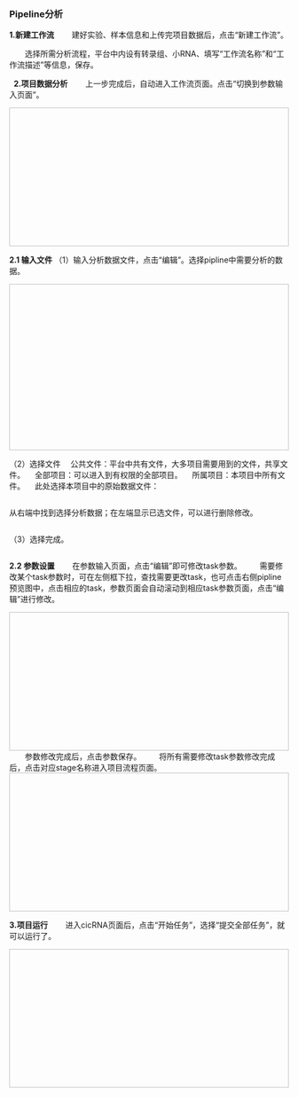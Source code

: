 ### **Pipeline分析**

**1.新建工作流**
　　建好实验、样本信息和上传完项目数据后，点击“新建工作流”。
<div style="text-align:center"><img data-src="6.png" width="600px" ></img>
</div>
　　选择所需分析流程，平台中内设有转录组、小RNA、填写“工作流名称”和“工作流描述”等信息，保存。
<div style="text-align:center"><img data-src="7.png" width="600px"  ></img>
</div>

&nbsp;
 **2.项目数据分析**
　　上一步完成后，自动进入工作流页面。点击“切换到参数输入页面”。
<div style="text-align:center"><img data-src="8.png" width="600px" height="250px" ></img>
</div>

**2.1 输入文件**
（1）输入分析数据文件，点击“编辑”。选择pipline中需要分析的数据。
<div style="text-align:center"><img data-src="9.png" width="600px" height="300px" ></img>
</div>

（2）选择文件
　公共文件：平台中共有文件，大多项目需要用到的文件，共享文件。
　全部项目：可以进入到有权限的全部项目。
　所属项目：本项目中所有文件。
　此处选择本项目中的原始数据文件：
<div style="text-align:center"><img data-src="10.png" width="500px" ></img>
</div>

从右端中找到选择分析数据；在左端显示已选文件，可以进行删除修改。
<div style="text-align:center"><img data-src="11.png" width="500px" ></img>
</div>

（3）选择完成。
<div style="text-align:center"><img data-src="12.png" width="600px" ></img>
</div>

**2.2 参数设置**
　　在参数输入页面，点击“编辑”即可修改task参数。
　　需要修改某个task参数时，可在左侧框下拉，查找需要更改task，也可点击右侧pipline预览图中，点击相应的task，参数页面会自动滚动到相应task参数页面，点击“编辑”进行修改。

<div style="text-align:center"><img data-src="13.png" width="600px" height="250px" ></img>
</div>
　　参数修改完成后，点击参数保存。
　　将所有需要修改task参数修改完成后，点击对应stage名称进入项目流程页面。
<div style="text-align:center"><img data-src="14.png" width="600px" height="250px" ></img>
</div>

**3.项目运行**
　　进入cicRNA页面后，点击“开始任务”，选择“提交全部任务”，就可以运行了。
<div style="text-align:center"><img data-src="15.png" width="600px" height="250px" ></img>
</div>
